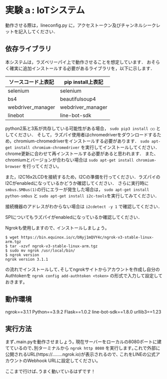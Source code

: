 # 実験ａ: IoTシステム

動作させる際は，lineconfig.py に，アクセストークン及びチャンネルシークレットを記入してください．


## 依存ライブラリ

本システムは，ラズベリーパイ上で動作させることを想定しています．
おそらく確実に追加インストールする必要があるライブラリを，以下に示します．

|  ソースコード上表記  |  pip install上表記  |
| ----------------- | ----------------- |
|    selenium       |      selenium     |
|        bs4        |   beautifulsoup4  |
| webdriver_manager | webdriver_manager |
|      linebot      |    line-bot-sdk   |

python2系と3系が共存している可能性がある場合， `sudo pip3 install ○○` としてください．
そして，ラズパイ使用者はchromedriverをダウンロードするため，chromium-chromedriverをインストールする必要があります．
`sudo apt-get install chromium-chromedriver`
を実行してインストールしてください．chrome更新に合わせて再インストールする必要があると思われます．
また、chromiumとバージョンが合わない場合は
`sudo apt-get install chromium-browser`
を行ってください。

また，I2C16x2LCDを接続するため，I2Cの準備を行ってください．ラズパイのI2Cがenabledになっているかどうか確認してください．
さらに実行時に `smbus.SMBus(1)`の行にエラーが発生した場合は， `sudo apt-get install python-smbus` と `sudo apt-get install i2c-tools`を実行してみてください．

接続機器のアドレスがわからない場合は `i2cdetect -y 1` で確認してください．

SPIについてもラズパイがenabledになっているか確認してください．

Ngrokも使用しますので､ インストールしましょう｡

```
$ wget https://bin.equinox.io/c/bNyj1mQVY4c/ngrok-v3-stable-linux-arm.tgz
$ tar -xzvf ngrok-v3-stable-linux-arm.tgz
$ sudo mv ngrok /usr/local/bin/
$ ngrok version
ngrok version 3.1.1
```
の流れでインストールして､そしてngrokサイトからアカウントを作成し自分のAuthtokenを `ngrok config add-authtoken <token>` の形式で入力して設定しておきます｡

## 動作環境

ngrok==3.1.1
Python==3.9.2
Flask==1.0.2
line-bot-sdk==1.8.0
urllib3==1.23


## 実行方法

まず､main.pyを動作させましょう｡
現在サーバーをローカルの8080ポートに建てているので､別ターミナルから
`ngrok http 8080`
を実行します｡これで外部に公開されるURL(https://........ngrok.io)が表示されるので､
これをLINEの公式アカウントのWebhook URLに設定してください｡

ここまで行けば､うまく動いているはずです！


